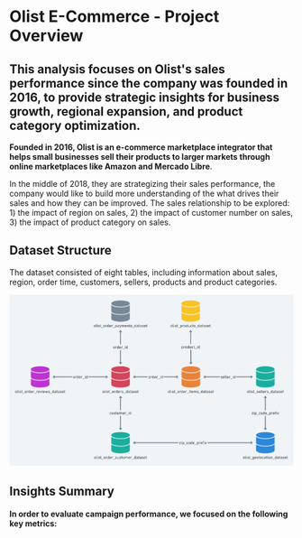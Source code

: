 # Olist E-Commerce - Project Overview
## This analysis focuses on Olist's sales performance since the company was founded in 2016, to provide strategic insights for business growth, regional expansion, and product category optimization.

**Founded in 2016, Olist is an e-commerce marketplace integrator that helps small businesses sell their products to larger markets through online marketplaces like Amazon and Mercado Libre**. 

In the middle of 2018, they are strategizing their sales performance, the company would like to build more understanding of the what drives their sales and how they can be improved. 
The sales relationship to be explored: 1) the impact of region on sales, 2) the impact of customer number on sales, 3) the impact of product category on sales.


## Dataset Structure
The dataset consisted of eight tables, including information about sales, region, order time, customers, sellers, products and product categories.

<img width="612" alt="image" src="assets/images/dataset_structure.png">


## Insights Summary
#### In order to evaluate campaign performance, we focused on the following key metrics:

